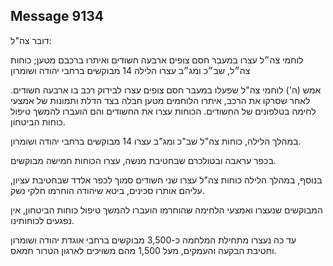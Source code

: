 ## Message 9134

דובר צה"ל:

לוחמי צה״ל עצרו במעבר חסם צופים ארבעה חשודים ואיתרו ברכבם מטען; כוחות צה״ל, שב״כ ומג״ב עצרו הלילה 14 מבוקשים ברחבי יהודה ושומרון

אמש (ה') לוחמי צה"ל שפעלו במעבר חסם צופים עצרו לבידוק רכב בו ארבעה חשודים.
לאחר שסרקו את הרכב, איתרו הלוחמים מטען חבלה בצד הדלת ותמונות של אמצעי לחימה בטלפונים של החשודים.
הכוחות עצרו את החשודים והם הועברו להמשך טיפול כוחות הביטחון.

במהלך הלילה, כוחות צה"ל שב"כ ומג"ב עצרו 14 מבוקשים ברחבי יהודה ושומרון.

בכפר עראבה ובטולכרם שבחטיבת מנשה, עצרו הכוחות חמישה מבוקשים.

בנוסף, במהלך הלילה כוחות צה"ל עצרו שני חשודים סמוך לכפר אלדד שבחטיבת עציון, עליהם אותרו סכינים, ביטא שיהודה הוחרמו חלקי נשק.

המבוקשים שנעצרו ואמצעי הלחימה שהוחרמו הועברו להמשך טיפול כוחות הביטחון, אין נפגעים לכוחותינו.

עד כה נעצרו מתחילת המלחמה כ-3,500 מבוקשים ברחבי אוגדת יהודה ושומרון וחטיבת הבקעה והעמקים, מעל 1,500 מהם משויכים לארגון הטרור חמאס.

